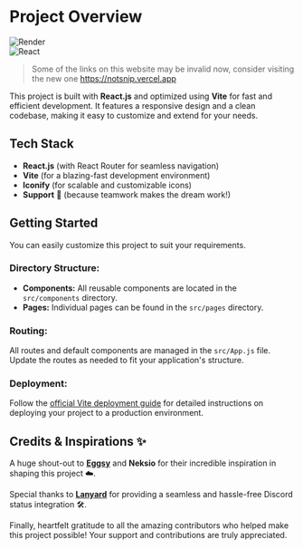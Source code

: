 # Project Overview

![Render](https://img.shields.io/badge/Render-46E3B7?style=for-the-badge&logo=render&logoColor=white)  
![React](https://img.shields.io/badge/React-20232A?style=for-the-badge&logo=react&logoColor=61DAFB)

> Some of the links on this website may be invalid now, consider visiting the new one https://notsnip.vercel.app

This project is built with **React.js** and optimized using **Vite** for fast and efficient development. It features a responsive design and a clean codebase, making it easy to customize and extend for your needs.

## Tech Stack

- **React.js** (with React Router for seamless navigation)
- **Vite** (for a blazing-fast development environment)
- **Iconify** (for scalable and customizable icons)
- **Support** 🤝 (because teamwork makes the dream work!)

## Getting Started

You can easily customize this project to suit your requirements.  

### Directory Structure:
- **Components:** All reusable components are located in the `src/components` directory.  
- **Pages:** Individual pages can be found in the `src/pages` directory.  

### Routing:
All routes and default components are managed in the `src/App.js` file. Update the routes as needed to fit your application's structure.

### Deployment:
Follow the [official Vite deployment guide](https://vitejs.dev/guide/static-deploy) for detailed instructions on deploying your project to a production environment.

## Credits & Inspirations ✨

A huge shout-out to **[Eggsy](https://eggsy.xyz)** and **Neksio** for their incredible inspiration in shaping this project ☁️.

Special thanks to **[Lanyard](https://github.com/Phineas/Lanyard)** for providing a seamless and hassle-free Discord status integration 🛠️.

Finally, heartfelt gratitude to all the amazing contributors who helped make this project possible! Your support and contributions are truly appreciated.  
